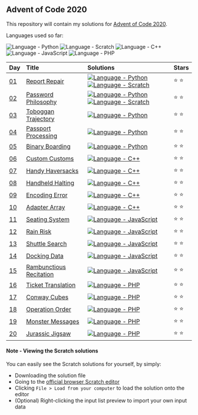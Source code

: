 ## Advent of Code 2020

This repository will contain my solutions for [Advent of Code 2020](https://adventofcode.com/2020/).

Languages used so far:

![Language - Python](https://img.shields.io/badge/Python-3572a5.svg)
![Language - Scratch](https://img.shields.io/badge/Scratch-FFAB19.svg)
![Language - C++](https://img.shields.io/badge/C++-F34B7D.svg)
![Language - JavaScript](https://img.shields.io/badge/JavaScript-F1E05A.svg)
![Language - PHP](https://img.shields.io/badge/PHP-4F5D95.svg)

| Day | Title | Solutions | Stars |
| :- | :- | :- | :- |
| [01](https://adventofcode.com/2020/day/1) | [Report Repair](day01/) | [![Language - Python](https://img.shields.io/badge/Python-3572A5.svg?style=for-the-badge)](day01/report-repair.py) [![Language - Scratch](https://img.shields.io/badge/Scratch-FFAB19.svg?style=for-the-badge)](day01/report-repair.sb3) | :star: :star: |
| [02](https://adventofcode.com/2020/day/2) | [Password Philosophy](day02/) | [![Language - Python](https://img.shields.io/badge/Python-3572A5.svg?style=for-the-badge)](day02/password-philosophy.py) [![Language - Scratch](https://img.shields.io/badge/Scratch-FFAB19.svg?style=for-the-badge)](day02/password-philosophy.sb3) | :star: :star: |
| [03](https://adventofcode.com/2020/day/3) | [Toboggan Trajectory](day03/) | [![Language - Python](https://img.shields.io/badge/Python-3572A5.svg?style=for-the-badge)](day03/toboggan-trajectory.py) | :star: :star: |
| [04](https://adventofcode.com/2020/day/4) | [Passport Processing](day04/) | [![Language - Python](https://img.shields.io/badge/Python-3572A5.svg?style=for-the-badge)](day04/passport-processing.py) | :star: :star: |
| [05](https://adventofcode.com/2020/day/5) | [Binary Boarding](day05/) | [![Language - Python](https://img.shields.io/badge/Python-3572A5.svg?style=for-the-badge)](day05/binary-boarding.py) | :star: :star: |
| [06](https://adventofcode.com/2020/day/6) | [Custom Customs](day06/) | [![Language - C++](https://img.shields.io/badge/C++-F34B7D.svg?style=for-the-badge)](day06/custom-customs.cpp) | :star: :star: |
| [07](https://adventofcode.com/2020/day/7) | [Handy Haversacks](day07/) | [![Language - C++](https://img.shields.io/badge/C++-f34b7d.svg?style=for-the-badge)](day07/handy-haversacks.cpp) | :star: :star: |
| [08](https://adventofcode.com/2020/day/8) | [Handheld Halting](day08/) | [![Language - C++](https://img.shields.io/badge/C++-f34b7d.svg?style=for-the-badge)](day08/handheld-halting.cpp) | :star: :star: |
| [09](https://adventofcode.com/2020/day/9) | [Encoding Error](day09/) | [![Language - C++](https://img.shields.io/badge/C++-f34b7d.svg?style=for-the-badge)](day09/encoding-error.cpp) | :star: :star: |
| [10](https://adventofcode.com/2020/day/10) | [Adapter Array](day10/) | [![Language - C++](https://img.shields.io/badge/C++-f34b7d.svg?style=for-the-badge)](day10/adapter-array.cpp) | :star: :star: |
| [11](https://adventofcode.com/2020/day/11) | [Seating System](day11/) | [![Language - JavaScript](https://img.shields.io/badge/JavaScript-F1E05A.svg?style=for-the-badge)](day11/seating-system.js) | :star: :star: |
| [12](https://adventofcode.com/2020/day/12) | [Rain Risk](day12/) | [![Language - JavaScript](https://img.shields.io/badge/JavaScript-F1E05A.svg?style=for-the-badge)](day12/rain-risk.js) | :star: :star: |
| [13](https://adventofcode.com/2020/day/13) | [Shuttle Search](day13/) | [![Language - JavaScript](https://img.shields.io/badge/JavaScript-F1E05A.svg?style=for-the-badge)](day13/shuttle-search.js) | :star: :star: |
| [14](https://adventofcode.com/2020/day/14) | [Docking Data](day14/) | [![Language - JavaScript](https://img.shields.io/badge/JavaScript-F1E05A.svg?style=for-the-badge)](day14/docking-data.js) | :star: :star: |
| [15](https://adventofcode.com/2020/day/15) | [Rambunctious Recitation](day15/) | [![Language - JavaScript](https://img.shields.io/badge/JavaScript-F1E05A.svg?style=for-the-badge)](day15/rambunctious-recitation.js) | :star: :star: |
| [16](https://adventofcode.com/2020/day/16) | [Ticket Translation](day16/) | [![Language - PHP](https://img.shields.io/badge/PHP-4F5D95.svg?style=for-the-badge)](day16/ticket-translation.php) | :star: :star: |
| [17](https://adventofcode.com/2020/day/17) | [Conway Cubes](day17/) | [![Language - PHP](https://img.shields.io/badge/PHP-4F5D95.svg?style=for-the-badge)](day17/conway-cubes.php) | :star: :star: |
| [18](https://adventofcode.com/2020/day/18) | [Operation Order](day18/) | [![Language - PHP](https://img.shields.io/badge/PHP-4F5D95.svg?style=for-the-badge)](day18/operation-order.php) | :star: :star: |
| [19](https://adventofcode.com/2020/day/19) | [Monster Messages](day19/) | [![Language - PHP](https://img.shields.io/badge/PHP-4F5D95.svg?style=for-the-badge)](day19/monster-messages.php) | :star: :star: |
| [20](https://adventofcode.com/2020/day/20) | [Jurassic Jigsaw](day20/) | [![Language - PHP](https://img.shields.io/badge/PHP-4F5D95.svg?style=for-the-badge)](day20/jurassic-jigsaw.php) | :star: :star: |

#### Note - Viewing the Scratch solutions
You can easily see the Scratch solutions for yourself, by simply:
  * Downloading the solution file
  * Going to the [official browser Scratch editor](https://scratch.mit.edu/projects/editor/)
  * Clicking `File > Load from your computer` to load the solution onto the editor
  * (Optional) Right-clicking the input list preview to import your own input data
